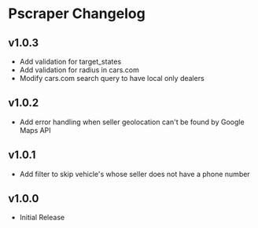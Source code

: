 # Pscraper Changelog

## v1.0.3
* Add validation for target_states
* Add validation for radius in cars.com
* Modify cars.com search query to have local only dealers

## v1.0.2
- Add error handling when seller geolocation can't be found by Google Maps API

## v1.0.1
- Add filter to skip vehicle's whose seller does not have a phone number

## v1.0.0
- Initial Release
